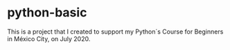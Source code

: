 # python-basic
This is a project that I created to support my Python´s Course for Beginners in México City, on July 2020.
